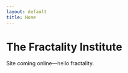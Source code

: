 ```yaml
---
layout: default
title: Home
---
```

# The Fractality Institute
Site coming online—hello fractality.
